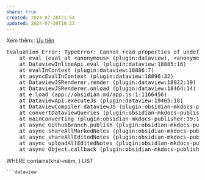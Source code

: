 ```yaml
---
share: true
created: 2024-07-28T21:54
updated: 2024-07-30T10:23
---
```

Xem thêm:: [Ưu tiên](./%C6%AFu%20ti%C3%AAn.md)
<pre class="dataview dataview-error">Evaluation Error: TypeError: Cannot read properties of undefined (reading 'path')
    at eval (eval at &lt;anonymous&gt; (plugin:dataview), &lt;anonymous&gt;:14:50)
    at DataviewInlineApi.eval (plugin:dataview:18885:16)
    at evalInContext (plugin:dataview:18886:7)
    at asyncEvalInContext (plugin:dataview:18896:32)
    at DataviewJSRenderer.render (plugin:dataview:18922:19)
    at DataviewJSRenderer.onload (plugin:dataview:18464:14)
    at e.load (app://obsidian.md/app.js:1:1166456)
    at DataviewApi.executeJs (plugin:dataview:19465:18)
    at DataviewCompiler.dataviewJS (plugin:obsidian-mkdocs-publisher:27:159476)
    at convertDataviewQueries (plugin:obsidian-mkdocs-publisher:30:1380)
    at mainConverting (plugin:obsidian-mkdocs-publisher:39:1672)
    at async GithubBranch.publish (plugin:obsidian-mkdocs-publisher:39:5264)
    at async shareAllMarkedNotes (plugin:obsidian-mkdocs-publisher:27:138705)
    at async shareAllEditedNotes (plugin:obsidian-mkdocs-publisher:27:141885)
    at async uploadAllEditedNotes (plugin:obsidian-mkdocs-publisher:27:140783)
    at async Object.callback (plugin:obsidian-mkdocs-publisher:27:140568)</pre>

WHERE contains(khái-niệm, [](.md))
LIST
```
```dataview